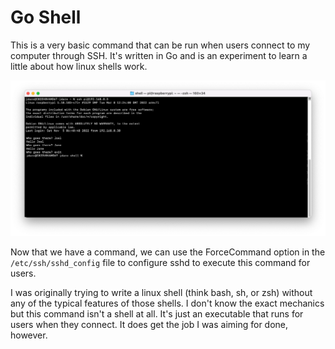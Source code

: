 # Go Shell

This is a very basic command that can be run when users connect to my computer through SSH. It's written in Go and is an experiment to learn a little about how linux shells work.

![Screenshot of SSH Session](screenshot.png)

Now that we have a command, we can use the ForceCommand option in the `/etc/ssh/sshd_config` file to configure sshd to execute this command for users.

I was originally trying to write a linux shell (think bash, sh, or zsh) without any of the typical features of those shells. I don't know the exact mechanics but this command isn't a shell at all. It's just an executable that runs for users when they connect. It does get the job I was aiming for done, however.
